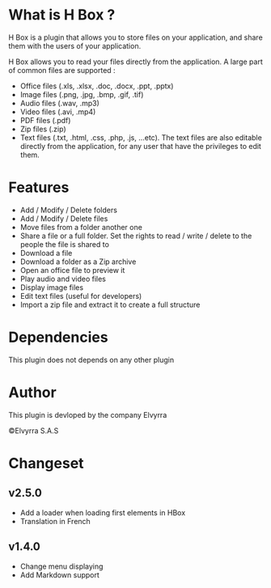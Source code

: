 # What is H Box ?

H Box is a plugin that allows you to store files on your application, and share them with the users of your application.

H Box allows you to read your files directly from the application. A large part of common files are supported :

* Office files (.xls, .xlsx, .doc, .docx, .ppt, .pptx)
* Image files (.png, .jpg, .bmp, .gif, .tif)
* Audio files (.wav, .mp3)
* Video files (.avi, .mp4)
* PDF files (.pdf)
* Zip files (.zip)
* Text files (.txt, .html, .css, .php, .js, ...etc). The text files are also editable directly from the application, for any user that have the privileges to edit them.

# Features
* Add / Modify / Delete folders
* Add / Modify / Delete files
* Move files from a folder another one
* Share a file or a full folder. Set the rights to read / write / delete to the people the file is shared to
* Download a file
* Download a folder as a Zip archive
* Open an office file to preview it
* Play audio and video files
* Display image files
* Edit text files (useful for developers)
* Import a zip file and extract it to create a full structure


# Dependencies
This plugin does not depends on any other plugin

# Author
This plugin is devloped by the company Elvyrra

©Elvyrra S.A.S

# Changeset
## v2.5.0
* Add a loader when loading first elements in HBox
* Translation in French
## v1.4.0
* Change menu displaying
* Add Markdown support
